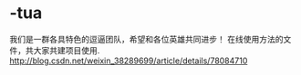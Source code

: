 # -tua
我们是一群各具特色的逗逼团队，希望和各位英雄共同进步！
在线使用方法的文件，共大家共建项目使用.
http://blog.csdn.net/weixin_38289699/article/details/78084710

